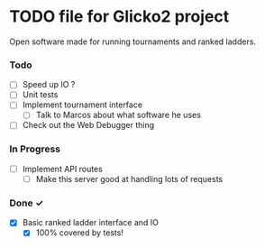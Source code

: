 # TODO file for Glicko2 project

Open software made for running tournaments and ranked ladders.

### Todo

-   [ ] Speed up IO ?
-   [ ] Unit tests
-   [ ] Implement tournament interface
    -   [ ] Talk to Marcos about what software he uses
-   [ ] Check out the Web Debugger thing

### In Progress

-   [ ] Implement API routes
    -   [ ] Make this server good at handling lots of requests

### Done ✓

-   [x] Basic ranked ladder interface and IO
    -   [x] 100% covered by tests!

